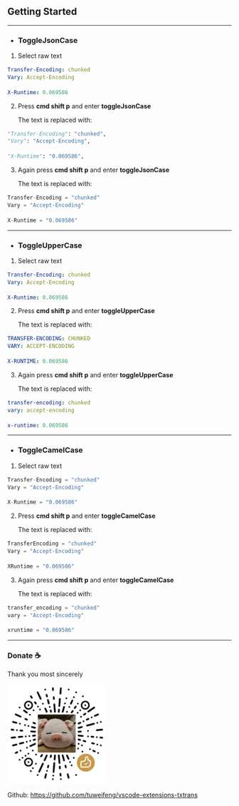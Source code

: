 ## Getting Started

---

- ### ToggleJsonCase
1. Select raw text
```yml
Transfer-Encoding: chunked
Vary: Accept-Encoding

X-Runtime: 0.069586
```

2. Press **cmd shift p** and enter **toggleJsonCase**

    The text is replaced with:
```python
"Transfer-Encoding": "chunked",
"Vary": "Accept-Encoding",

"X-Runtime": "0.069586",
```

3. Again press **cmd shift p** and enter **toggleJsonCase**

    The text is replaced with:
```python
Transfer-Encoding = "chunked"
Vary = "Accept-Encoding"

X-Runtime = "0.069586"
```

---

- ### ToggleUpperCase
1. Select raw text
```yml
Transfer-Encoding: chunked
Vary: Accept-Encoding

X-Runtime: 0.069586
```

2. Press **cmd shift p** and enter **toggleUpperCase**

    The text is replaced with:
```yml
TRANSFER-ENCODING: CHUNKED
VARY: ACCEPT-ENCODING

X-RUNTIME: 0.069586
```
3. Again press **cmd shift p** and enter **toggleUpperCase**

    The text is replaced with:
```yml
transfer-encoding: chunked
vary: accept-encoding

x-runtime: 0.069586
```
---

- ### ToggleCamelCase
1. Select raw text
```python
Transfer-Encoding = "chunked"
Vary = "Accept-Encoding"

X-Runtime = "0.069586"
```

2. Press **cmd shift p** and enter **toggleCamelCase**

    The text is replaced with:
```python
TransferEncoding = "chunked"
Vary = "Accept-Encoding"

XRuntime = "0.069586"
```

3. Again press **cmd shift p** and enter **toggleCamelCase**

    The text is replaced with:
```python
transfer_encoding = "chunked"
vary = "Accept-Encoding"

xruntime = "0.069586"
```
---

### Donate ☕️

Thank you most sincerely

![这是图片](images/love.png)

Github: https://github.com/tuweifeng/vscode-extensions-txtrans